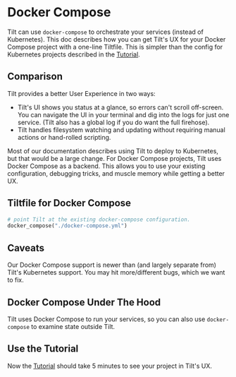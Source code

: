 # Docker Compose
Tilt can use `docker-compose` to orchestrate your services (instead of Kubernetes). This doc describes how you can get Tilt's UX for your Docker Compose project with a one-line Tiltfile. This is simpler than the  config for Kubernetes projects described in the [Tutorial](tutorial.html).


## Comparison
Tilt provides a better User Experience in two ways:
* Tilt's UI shows you status at a glance, so errors can't scroll off-screen. You can navigate the UI in your terminal and dig into the logs for just one service. (Tilt also has a global log if you do want the full firehose).
* Tilt handles filesystem watching and updating without requiring manual actions or hand-rolled scripting.

Most of our documentation describes using Tilt to deploy to Kubernetes, but that would be a large change. For Docker Compose projects, Tilt uses Docker Compose as a backend. This allows you to use your existing configuration, debugging tricks, and muscle memory while getting a better UX.

## Tiltfile for Docker Compose
```python
# point Tilt at the existing docker-compose configuration.
docker_compose("./docker-compose.yml")
```

## Caveats
Our Docker Compose support is newer than (and largely separate from) Tilt's Kubernetes support. You may hit more/different bugs, which we want to fix.

## Docker Compose Under The Hood
Tilt uses Docker Compose to run your services, so you can also use `docker-compose` to examine state outside Tilt.

## Use the Tutorial
Now the [Tutorial](tutorial.html) should take 5 minutes to see your project in Tilt's UX.